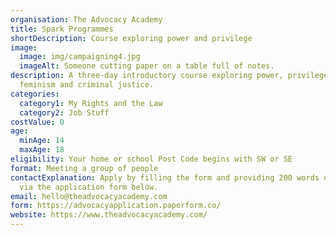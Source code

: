```yaml
---
organisation: The Advocacy Academy
title: Spark Programmes
shortDescription: Course exploring power and privilege
image:
  image: img/campaigning4.jpg
  imageAlt: Someone cutting paper on a table full of notes.
description: A three-day introductory course exploring power, privilege,
  feminism and criminal justice.
categories:
  category1: My Rights and the Law
  category2: Job Stuff
costValue: 0
age:
  minAge: 14
  maxAge: 18
eligibility: Your home or school Post Code begins with SW or SE
format: Meeting a group of people
contactExplanation: Apply by filling the form and providing 200 words or a 3 minute video
  via the application form below.
email: hello@theadvocacyacademy.com
form: https://advocacyapplication.paperform.co/
website: https://www.theadvocacyacademy.com/
---
```

